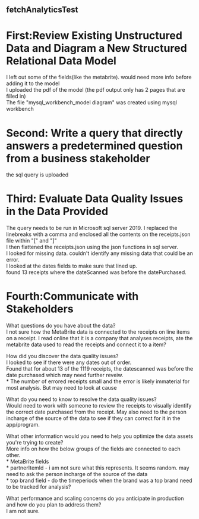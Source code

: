 ## fetchAnalyticsTest

# First:Review Existing Unstructured Data and Diagram a New Structured Relational Data Model
I left out some of the fields(like the metabrite). would need more info before adding it to the model  
I uploaded the pdf of the model (the pdf output only has 2 pages that are filled in)  
The file "mysql_workbench_model diagram" was created using mysql workbench  



# Second: Write a query that directly answers a predetermined question from a business stakeholder
the sql query is uploaded  



# Third: Evaluate Data Quality Issues in the Data Provided
The query needs to be run in Microsoft sql server 2019.
I replaced the linebreaks with a comma and enclosed all the contents on the receipts.json file within "[" and "]"  
I then flattened the receipts.json using the json functions in sql server.  
I looked for missing data. couldn't identify any missing data that could be an error.   
I looked at the dates fields to make sure that lined up.   
  found 13 receipts where the dateScanned was before the datePurchased.  



# Fourth:Communicate with Stakeholders

What questions do you have about the data?  
  I not sure how the MetaBrite data is connected to the receipts on line items on a receipt. I read online that it is a company that analyses receipts, ate the metabrite data used to read the receipts and connect it to a item?
  
How did you discover the data quality issues?  
  I looked to see if there were any dates out of order.  
  Found that for about 13 of the 1119 receipts, the datescanned was before the date purchased which may need further reveiw.  
    * The number of errored receipts small and the error is likely immaterial for most analysis. But may need to look at cause  
    
What do you need to know to resolve the data quality issues?  
  Would need to work with someone to review the receipts to visually identify the correct date purchased from the receipt. May also need to the person incharge of the source of the data to see if they can correct for it in the app/program.  

What other information would you need to help you optimize the data assets you're trying to create?  
  More info on how the below groups of the fields are connected to each other.   
    * MetaBrite fields  
    * partnerItemId - i am not sure what this represents. It seems random. may need to ask the person incharge of the source of the data\
    * top brand field - do the timeperiods when the brand was a top brand need to be tracked for analysis?  

What performance and scaling concerns do you anticipate in production and how do you plan to address them?  
  I am not sure.

